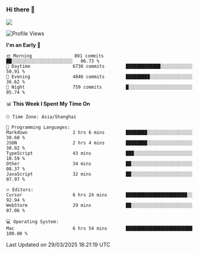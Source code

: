 ### Hi there 👋

<!--
**JJAYCHEN1e/jjaychen1e** is a ✨ _special_ ✨ repository because its `README.md` (this file) appears on your GitHub profile.

Here are some ideas to get you started:

- 🔭 I’m currently working on ...
- 🌱 I’m currently learning ...
- 👯 I’m looking to collaborate on ...
- 🤔 I’m looking for help with ...
- 💬 Ask me about ...
- 📫 How to reach me: ...
- 😄 Pronouns: ...
- ⚡ Fun fact: ...
-->

[![](https://github-readme-stats.vercel.app/api?username=jjaychen1e&show_icons=true)](https://github.com/jjaychen1e/github-readme-stats?count_private=true)

<!--START_SECTION:waka-->
![Profile Views](http://img.shields.io/badge/Profile%20Views-1-blue)

**I'm an Early 🐤** 

```text
🌞 Morning                891 commits         ██░░░░░░░░░░░░░░░░░░░░░░░   06.73 % 
🌆 Daytime                6736 commits        █████████████░░░░░░░░░░░░   50.91 % 
🌃 Evening                4846 commits        █████████░░░░░░░░░░░░░░░░   36.62 % 
🌙 Night                  759 commits         █░░░░░░░░░░░░░░░░░░░░░░░░   05.74 % 
```


📊 **This Week I Spent My Time On** 

```text
🕑︎ Time Zone: Asia/Shanghai

💬 Programming Languages: 
Markdown                 2 hrs 6 mins        ████████░░░░░░░░░░░░░░░░░   30.60 % 
JSON                     2 hrs 4 mins        ████████░░░░░░░░░░░░░░░░░   30.02 % 
TypeScript               43 mins             ███░░░░░░░░░░░░░░░░░░░░░░   10.59 % 
Other                    34 mins             ██░░░░░░░░░░░░░░░░░░░░░░░   08.37 % 
JavaScript               32 mins             ██░░░░░░░░░░░░░░░░░░░░░░░   07.97 % 

🔥 Editors: 
Cursor                   6 hrs 24 mins       ███████████████████████░░   92.94 % 
WebStorm                 29 mins             ██░░░░░░░░░░░░░░░░░░░░░░░   07.06 % 

💻 Operating System: 
Mac                      6 hrs 54 mins       █████████████████████████   100.00 % 
```


 Last Updated on 29/03/2025 18:21:19 UTC
<!--END_SECTION:waka-->
